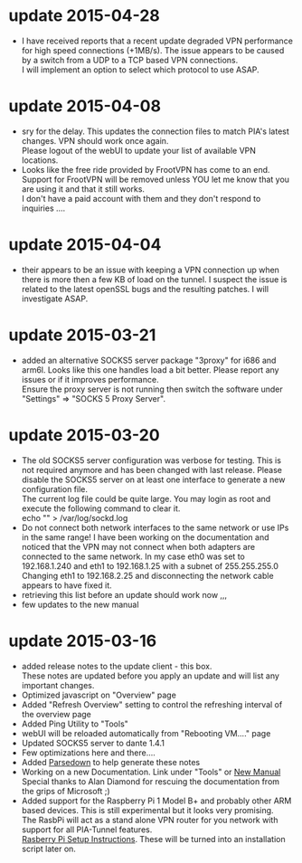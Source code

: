 update 2015-04-28
=================
* I have received reports that a recent update degraded VPN performance for high speed connections (+1MB/s). The issue appears to be caused by a switch from a UDP to a TCP based VPN connections.      
I will implement an option to select which protocol to use ASAP. 



update 2015-04-08
=================
* sry for the delay. This updates the connection files to match PIA's latest changes. VPN should work once again.    
  Please logout of the webUI to update your list of available VPN locations.
* Looks like the free ride provided by FrootVPN has come to an end. Support for FrootVPN will be removed unless 
  YOU let me know that you are using it and that it still works.   
  I don't have a paid account with them and they don't respond to inquiries ....

update 2015-04-04
=================
* their appears to be an issue with keeping a VPN connection up when there is more then a few KB of load on the
  tunnel. I suspect the issue is related to the latest openSSL bugs and the resulting patches. I will investigate ASAP.

update 2015-03-21
=================
* added an alternative SOCKS5 server package "3proxy" for i686 and arm6l. Looks like this one handles load a bit better.
  Please report any issues or if it improves performance.    
  Ensure the proxy server is not running then switch the software under "Settings" => "SOCKS 5 Proxy Server".

update 2015-03-20
=================
* The old SOCKS5 server configuration was verbose for testing. This is not required anymore and
  has been changed with last release. Please disable the SOCKS5 server on at least one interface
  to generate a new configuration file.  
  The current log file could be quite large. You may login as root and execute the following command to clear it.   
  echo "" >  /var/log/sockd.log
* Do not connect both network interfaces to the same network or use IPs in the same range!
  I have been working on the documentation and noticed that the VPN may not connect
  when both adapters are connected to the same network. In my case eth0 was set to 192.168.1.240
  and eth1 to 192.168.1.25 with a subnet of 255.255.255.0   
  Changing eth1 to 192.168.2.25 and disconnecting the network cable appears to have fixed it.
* retrieving this list before an update should work now ,,,
* few updates to the new manual
  
  
  
update 2015-03-16
======================
* added release notes to the update client - this box.  
  These notes are updated before you apply an update and will list any important changes.
* Optimized javascript on "Overview" page
* Added "Refresh Overview" setting to control the refreshing interval of the overview page
* Added Ping Utility to "Tools"
* webUI will be reloaded automatically from "Rebooting VM...." page
* Updated SOCKS5 server to dante 1.4.1
* Few optimizations here and there....
* Added [Parsedown](http://parsedown.org/) to help generate these notes
* Working on a new Documentation. Link under "Tools" or [New Manual](./docs/index.html)
  Special thanks to Alan Diamond for rescuing the documentation from the grips of Microsoft ;)
* Added support for the Raspberry Pi 1 Model B+ and probably other ARM based devices. This is still experimental but it looks very promising.  
The RasbPi will act as a stand alone VPN router for you network with support for all PIA-Tunnel features.  
[Rasberry Pi Setup Instructions](./docs/index.html#pi_setup). These will be turned into an installation script later on.

